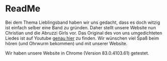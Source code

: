 # ReadMe

Bei dem Thema Lieblingsband haben wir uns gedacht, dass es doch witzig ist einfach selber eine Band zu gründen. Daher stellt unsere Website nun Christian und die Abruzzi Girls vor. Das Original des von uns umgedichteten Liedes ist auf Youtube [genau hier](https://www.youtube.com/watch?v=jkhzO4br9ZE "Smombies auf dem Spielplatz") zu finden. Wir wünschen viel Spaß beim hören (und Ohrwurm bekommen) und mit unserer Website.

Wir haben unsere Website in Chrome (Version 83.0.4103.61) getestet.
